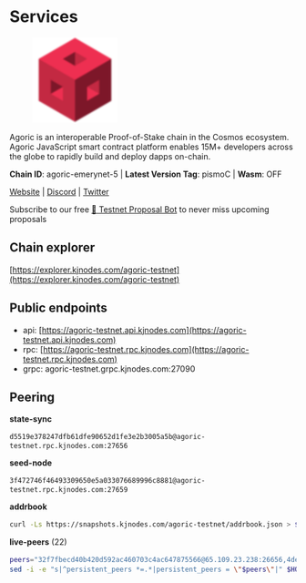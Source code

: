 # Services

<figure><img src="https://raw.githubusercontent.com/kj89/cosmos-images/main/logos/agoric.png" width="150" alt=""><figcaption></figcaption></figure>

Agoric is an interoperable Proof-of-Stake chain in the Cosmos ecosystem.  Agoric JavaScript smart contract platform enables 15M+ developers across the  globe to rapidly build and deploy dapps on-chain.

**Chain ID**: agoric-emerynet-5 | **Latest Version Tag**: pismoC | **Wasm**: OFF

[Website](https://agoric.com) | [Discord](https://discord.com/invite/qDW8DRes4s) | [Twitter](https://twitter.com/agoric)



Subscribe to our free [🤖 Testnet Proposal Bot](https://t.me/kjnodes_testnet_proposal_bot) to never miss upcoming proposals


## Chain explorer
[https://explorer.kjnodes.com/agoric-testnet](https://explorer.kjnodes.com/agoric-testnet)

## Public endpoints

* api: [https://agoric-testnet.api.kjnodes.com](https://agoric-testnet.api.kjnodes.com)
* rpc: [https://agoric-testnet.rpc.kjnodes.com](https://agoric-testnet.rpc.kjnodes.com)
* grpc: agoric-testnet.grpc.kjnodes.com:27090

## Peering

**state-sync**

```text
d5519e378247dfb61dfe90652d1fe3e2b3005a5b@agoric-testnet.rpc.kjnodes.com:27656
```

**seed-node**

```text
3f472746f46493309650e5a033076689996c8881@agoric-testnet.rpc.kjnodes.com:27659
```

**addrbook**
```bash
curl -Ls https://snapshots.kjnodes.com/agoric-testnet/addrbook.json > $HOME/.agoric/config/addrbook.json
```

**live-peers** (22)
```bash
peers="32f7fbecd40b420d592ac460703c4ac647875566@65.109.23.238:26656,4dee5e4456307469d037c35eb0157f1f252b3f99@135.181.35.255:26656,980583e1dfd16988b6fdb22dd733f3260c535e45@192.241.137.132:26656,d5519e378247dfb61dfe90652d1fe3e2b3005a5b@65.109.68.190:27656,3f4e87ddb2e61fdd01398c071fa986259f096334@209.34.206.46:26656,7ea47a018710e43a9eafd4eebc8340d2f48eb3ba@94.130.132.227:2160,a49d469686e32f6490b56a2a693e83c130f3ee2a@144.76.145.151:26656,a3a1e6c7a9ceec632c22769a9e369d05a796dc24@65.108.79.246:26709,6f9e22eba0130f1a29c25e28beeae69b2621a403@35.238.67.135:26656,7b1cafa0879374125c623d854bcc0cb9cd98729e@185.213.25.151:26656,c72d05f83b53dc7f6c55d7d3e67c304716d27d80@116.202.227.117:27656,42084028a65c5d609793ffc618d1dcbf374fc301@65.109.28.219:14456,70ac007461e0d912aeba6eda56ac3fed7d3087f8@135.181.85.31:26656,793955daf95ad29f003cc4ec7e6c60c00677b2f7@5.9.81.187:30656,6644a86094a0cb0152f83aed74357c439657770b@185.239.209.79:26656,98e1069b1cfc445e377eda6a0eadd94f7877065d@162.55.169.76:26656,8dfb920cdc2eba42b688f44fdd26e12dabfbb6a9@95.217.130.111:27656,a21bd5ae7488c18d7e6387f20ae0484acb70be01@13.215.217.74:26656,d238a541e480e06269107449a70b1178ef49aba7@34.69.172.140:26656,a73444541956b994f804f6fcf2a26d2c3c9865a3@34.67.210.29:26656,a875ef614b3902dd567be2076f18239681f24e35@82.100.58.112:26656,3c2abc308efdc63be1801bbb1b40900ada13349b@34.30.233.82:26656"
sed -i -e "s|^persistent_peers *=.*|persistent_peers = \"$peers\"|" $HOME/.agoric/config/config.toml
```
